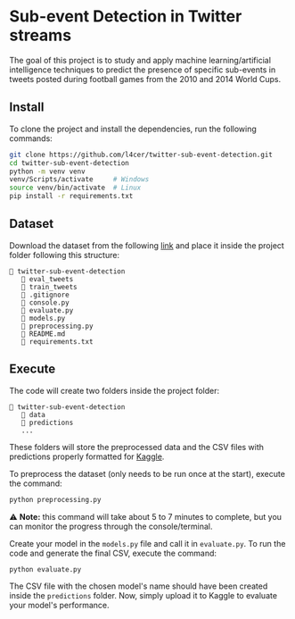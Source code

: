 # Sub-event Detection in Twitter streams

The goal of this project is to study and apply machine learning/artificial intelligence techniques to predict the presence of specific sub-events in tweets posted during football games from the 2010 and 2014 World Cups.

## Install

To clone the project and install the dependencies, run the following commands:

```bash
git clone https://github.com/l4cer/twitter-sub-event-detection.git
cd twitter-sub-event-detection
python -m venv venv
venv/Scripts/activate     # Windows
source venv/bin/activate  # Linux
pip install -r requirements.txt
```

## Dataset

Download the dataset from the following [link](https://www.kaggle.com/competitions/sub-event-detection-in-twitter-streams/data) and place it inside the project folder following this structure:

```
📁 twitter-sub-event-detection
   📁 eval_tweets
   📁 train_tweets
   📄 .gitignore
   📄 console.py
   📄 evaluate.py
   📄 models.py
   📄 preprocessing.py
   📄 README.md
   📄 requirements.txt
```

## Execute

The code will create two folders inside the project folder:

```
📁 twitter-sub-event-detection
   📁 data
   📁 predictions
   ...
```

These folders will store the preprocessed data and the CSV files with predictions properly formatted for [Kaggle](https://www.kaggle.com/competitions/sub-event-detection-in-twitter-streams/overview).

To preprocess the dataset (only needs to be run once at the start), execute the command:

```bash
python preprocessing.py
```

⚠️ **Note:** this command will take about 5 to 7 minutes to complete, but you can monitor the progress through the console/terminal.

Create your model in the `models.py` file and call it in `evaluate.py`. To run the code and generate the final CSV, execute the command:

```bash
python evaluate.py
```

The CSV file with the chosen model's name should have been created inside the `predictions` folder. Now, simply upload it to Kaggle to evaluate your model's performance.
